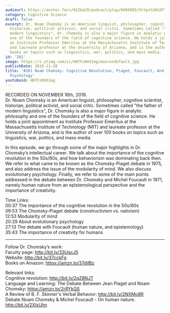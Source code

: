 ```yaml
---
audiourl: https://anchor.fm/s/822ba20/podcast/play/8494983/https%3A%2F%2Fd3ctxlq1ktw2nl.cloudfront.net%2Fproduction%2F2019-10-17%2F34512851-44100-2-f3dc66249f613.m4a
category: Cognitive Science
draft: false
excerpt: Dr. Noam Chomsky is an American linguist, philosopher, cognitive scientist,
  historian, political activist, and social critic. Sometimes called "the father of
  modern linguistics", Dr. Chomsky is also a major figure in analytic philosophy and
  one of the founders of the field of cognitive science. He holds a joint appointment
  as Institute Professor Emeritus at the Massachusetts Institute of Technology (MIT)
  and laureate professor at the University of Arizona, and is the author of over 100
  books on topics such as linguistics, war, politics, and mass media.
id: '261'
image: https://i.ytimg.com/vi/HD7Fz0m51eg/maxresdefault.jpg
publishDate: 2019-11-28
title: '#261 Noam Chomsky: Cognitive Revolution, Piaget, Foucault, And Evolutionary
  Psychology'
youtubeid: HD7Fz0m51eg
---
```

<div class="timelinks">

RECORDED ON NOVEMBER 16th, 2019.  
Dr. Noam Chomsky is an American linguist, philosopher, cognitive scientist, historian, political activist, and social critic. Sometimes called "the father of modern linguistics", Dr. Chomsky is also a major figure in analytic philosophy and one of the founders of the field of cognitive science. He holds a joint appointment as Institute Professor Emeritus at the Massachusetts Institute of Technology (MIT) and laureate professor at the University of Arizona, and is the author of over 100 books on topics such as linguistics, war, politics, and mass media.

In this episode, we go through some of the major highlights in Dr. Chomsky’s intellectual career. We talk about the importance of the cognitive revolution in the 50s/60s, and how behaviorism was dominating back then. We refer to what came to be known as the Chomsky-Piaget debate in 1975, and also address the issue of the modularity of mind. We also discuss evolutionary psychology. Finally, we refer to some of the main points addressed in the debate between Dr. Chomsky and Michel Foucault in 1971, namely human nature from an epistemological perspective and the importance of creativity.

Time Links:  
<time>00:37</time> The importance of the cognitive revolution in the 50s/60s  
<time>09:53</time> The Chomsky-Piaget debate (constructivism vs. nativism)  
<time>12:53</time> Modularity of mind  
<time>20:29</time> About evolutionary psychology  
<time>27:13</time> The debate with Foucault (human nature, and epistemology)  
<time>35:43</time> The importance of creativity for humans

---

Follow Dr. Chomsky’s work:  
Faculty page: http://bit.ly/33UgcJ5  
Website: http://bit.ly/37cckFg  
Books on Amazon: https://amzn.to/37dilBz

Relevant links:  
Cognitive revolution: http://bit.ly/2qZ8NJT  
Language and Learning: The Debate Between Jean Piaget and Noam Chomsky: https://amzn.to/2rRYkQS  
A Review of B. F. Skinner's Verbal Behavior: http://bit.ly/2NXMo8R  
Debate Noam Chomsky & Michel Foucault - On human nature: http://bit.ly/2XlsUhn
</div>

